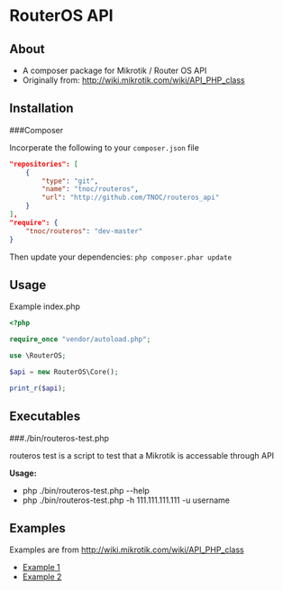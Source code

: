 RouterOS API
============

About
-----
- A composer package for Mikrotik / Router OS API
- Originally from: http://wiki.mikrotik.com/wiki/API_PHP_class

Installation
-----

###Composer

Incorperate the following to your `composer.json` file
```json
"repositories": [
    {
        "type": "git",
        "name": "tnoc/routeros",
        "url": "http://github.com/TNOC/routeros_api"
    }
],
"require": {
    "tnoc/routeros": "dev-master"
}
```

Then update your dependencies: `php composer.phar update`

Usage
------

Example index.php

```php
<?php

require_once "vendor/autoload.php";

use \RouterOS;

$api = new RouterOS\Core();

print_r($api);
```

Executables
----

###./bin/routeros-test.php

routeros test is a script to test that a Mikrotik is accessable through API

<b>Usage:</b>
- php ./bin/routeros-test.php --help
- php ./bin/routeros-test.php -h 111.111.111.111 -u username

Examples
----

Examples are from http://wiki.mikrotik.com/wiki/API_PHP_class

- [Example 1](https://github.com/TNOC/routeros_api/wiki/Example-1)
- [Example 2](https://github.com/TNOC/routeros_api/wiki/Example-2)
